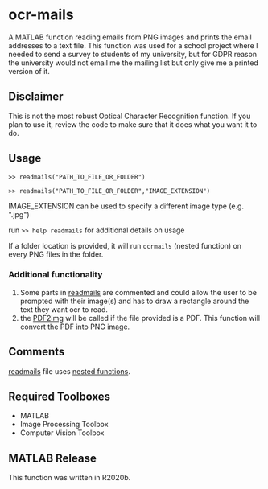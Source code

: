 # ocr-mails
A MATLAB function reading emails from PNG images and prints the email addresses to a text file.
This function was used for a school project where I needed to send a survey to students of my university, but for GDPR reason the university would not email me the mailing list but only give me a printed version of it.

## Disclaimer
This is not the most robust Optical Character Recognition function. If you plan to use it, review the code to make sure that it does what you want it to do.

## Usage
`>> readmails("PATH_TO_FILE_OR_FOLDER")`

`>> readmails("PATH_TO_FILE_OR_FOLDER","IMAGE_EXTENSION")`

IMAGE_EXTENSION can be used to specify a different image type (e.g. ".jpg")

run `>> help readmails` for additional details on usage

If a folder location is provided, it will run `ocrmails` (nested function) on every PNG files in the folder.

### Additional functionality

1. Some parts in [readmails](readmails.m) are commented and could allow the user to be prompted with their image(s) and has to draw a rectangle around the text they want ocr to read.
2. the [PDF2Img](PDF2Img.m) will be called if the file provided is a PDF. This function will convert the PDF into PNG image.

## Comments

[readmails](readmails.m) file uses [nested functions](https://www.mathworks.com/help/matlab/matlab_prog/nested-functions.html).

## Required Toolboxes
- MATLAB
- Image Processing Toolbox
- Computer Vision Toolbox

## MATLAB Release
This function was written in R2020b.
